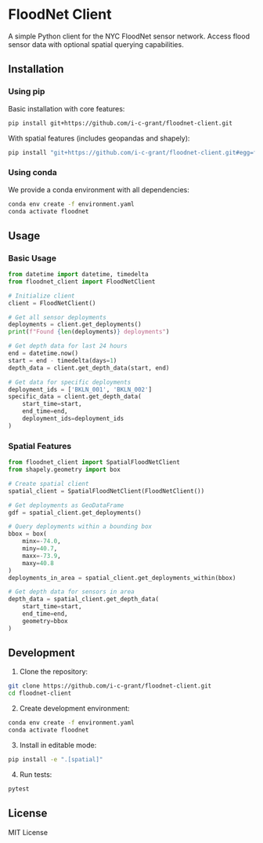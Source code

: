 # FloodNet Client

A simple Python client for the NYC FloodNet sensor network. Access flood sensor data with optional spatial querying capabilities.

## Installation

### Using pip

Basic installation with core features:
```bash
pip install git+https://github.com/i-c-grant/floodnet-client.git
```

With spatial features (includes geopandas and shapely):
```bash
pip install "git+https://github.com/i-c-grant/floodnet-client.git#egg=floodnet-client[spatial]"
```

### Using conda

We provide a conda environment with all dependencies:
```bash
conda env create -f environment.yaml
conda activate floodnet
```

## Usage

### Basic Usage

```python
from datetime import datetime, timedelta
from floodnet_client import FloodNetClient

# Initialize client
client = FloodNetClient()

# Get all sensor deployments
deployments = client.get_deployments()
print(f"Found {len(deployments)} deployments")

# Get depth data for last 24 hours
end = datetime.now()
start = end - timedelta(days=1)
depth_data = client.get_depth_data(start, end)

# Get data for specific deployments
deployment_ids = ['BKLN_001', 'BKLN_002']
specific_data = client.get_depth_data(
    start_time=start,
    end_time=end,
    deployment_ids=deployment_ids
)
```

### Spatial Features

```python
from floodnet_client import SpatialFloodNetClient
from shapely.geometry import box

# Create spatial client
spatial_client = SpatialFloodNetClient(FloodNetClient())

# Get deployments as GeoDataFrame
gdf = spatial_client.get_deployments()

# Query deployments within a bounding box
bbox = box(
    minx=-74.0, 
    miny=40.7, 
    maxx=-73.9, 
    maxy=40.8
)
deployments_in_area = spatial_client.get_deployments_within(bbox)

# Get depth data for sensors in area
depth_data = spatial_client.get_depth_data(
    start_time=start,
    end_time=end,
    geometry=bbox
)
```

## Development

1. Clone the repository:
```bash
git clone https://github.com/i-c-grant/floodnet-client.git
cd floodnet-client
```

2. Create development environment:
```bash
conda env create -f environment.yaml
conda activate floodnet
```

3. Install in editable mode:
```bash
pip install -e ".[spatial]"
```

4. Run tests:
```bash
pytest
```

## License

MIT License
